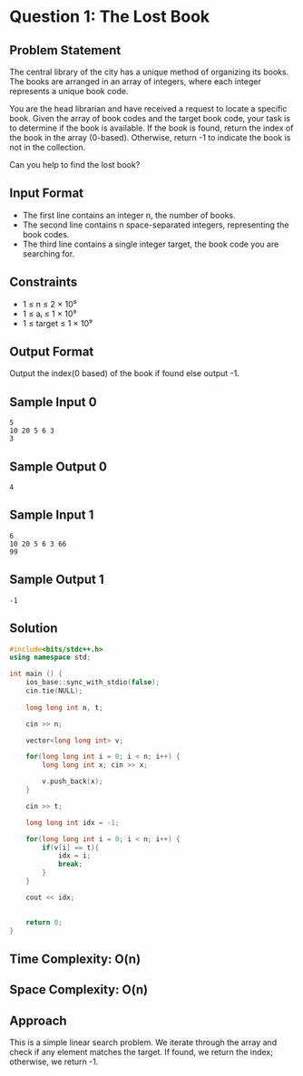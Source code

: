 # Question 1: The Lost Book

## Problem Statement
The central library of the city has a unique method of organizing its books. The books are arranged in an array of integers, where each integer represents a unique book code.

You are the head librarian and have received a request to locate a specific book. Given the array of book codes and the target book code, your task is to determine if the book is available. If the book is found, return the index of the book in the array (0-based). Otherwise, return -1 to indicate the book is not in the collection.

Can you help to find the lost book?

## Input Format
- The first line contains an integer n, the number of books.
- The second line contains n space-separated integers, representing the book codes.
- The third line contains a single integer target, the book code you are searching for.

## Constraints
- 1 ≤ n ≤ 2 × 10⁵
- 1 ≤ aᵢ ≤ 1 × 10⁹
- 1 ≤ target ≤ 1 × 10⁹

## Output Format
Output the index(0 based) of the book if found else output -1.

## Sample Input 0
```
5
10 20 5 6 3
3
```

## Sample Output 0
```
4
```

## Sample Input 1
```
6
10 20 5 6 3 66
99
```

## Sample Output 1
```
-1
```

## Solution

```cpp
#include<bits/stdc++.h>
using namespace std;

int main () {
    ios_base::sync_with_stdio(false);
    cin.tie(NULL);
    
    long long int n, t;

    cin >> n;

    vector<long long int> v;

    for(long long int i = 0; i < n; i++) {
        long long int x; cin >> x;

        v.push_back(x);
    }

    cin >> t;

    long long int idx = -1;

    for(long long int i = 0; i < n; i++) {
        if(v[i] == t){
            idx = i;
            break;
        }
    }

    cout << idx;
    

    return 0;
}
```

## Time Complexity: O(n)
## Space Complexity: O(n)

## Approach
This is a simple linear search problem. We iterate through the array and check if any element matches the target. If found, we return the index; otherwise, we return -1.